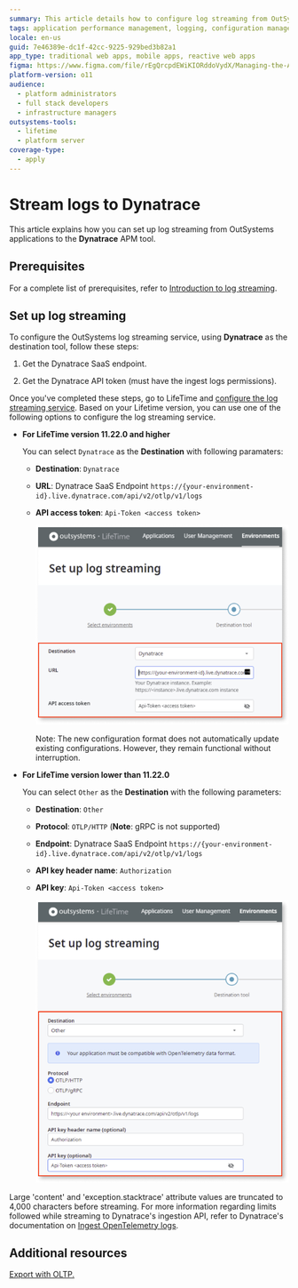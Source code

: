 ```yaml
---
summary: This article details how to configure log streaming from OutSystems 11 (O11) to Dynatrace, including prerequisites and setup instructions.
tags: application performance management, logging, configuration management, outsystems platform, cloud infrastructure
locale: en-us
guid: 7e46389e-dc1f-42cc-9225-929bed3b82a1
app_type: traditional web apps, mobile apps, reactive web apps
figma: https://www.figma.com/file/rEgQrcpdEWiKIORddoVydX/Managing-the-Applications-Lifecycle?type=design&node-id=3139%3A322&mode=design&t=IIMVc2WTi7UxHv00-1
platform-version: o11
audience:
  - platform administrators
  - full stack developers
  - infrastructure managers
outsystems-tools:
  - lifetime
  - platform server
coverage-type:
  - apply
---
```


# Stream logs to Dynatrace

This article explains how you can set up log streaming from OutSystems applications to the **Dynatrace** APM tool.

## Prerequisites

For a complete list of prerequisites, refer to [Introduction to log streaming](intro.md#prerequisites).

## Set up log streaming

To configure the OutSystems log streaming service, using **Dynatrace** as the destination tool, follow these steps:

1. Get the Dynatrace SaaS endpoint.

1. Get the Dynatrace API token (must have the ingest logs permissions).

Once you've completed these steps, go to LifeTime and [configure the log streaming service](lifetime-streaming.md). Based on your Lifetime version, you can use one of the following options to configure the log streaming service.

* **For LifeTime version 11.22.0 and higher**

    You can select ``Dynatrace`` as the **Destination** with following paramaters:

    * **Destination**: ``Dynatrace``
    * **URL**: Dynatrace SaaS Endpoint  ``https://{your-environment-id}.live.dynatrace.com/api/v2/otlp/v1/logs``
    * **API access token**: ``Api-Token <access token>``

        ![Screenshot of the OutSystems LifeTime interface showing the log streaming configuration fields with Dynatrace as the Destination](images/log-streaming-dest-dyna-lt.png "Log Streaming Configuration in LifeTime with Dynatrace as the Destination")

        <div class="info" markdown="1">
        Note: The new configuration format does not automatically update existing configurations. However, they remain functional without interruption.
        </div>

* **For LifeTime version lower than 11.22.0**

    You can select ``Other`` as the **Destination** with the following parameters:

    * **Destination**: ``Other``
    * **Protocol**: ``OTLP/HTTP`` (**Note**: gRPC is not supported)
    * **Endpoint**: Dynatrace SaaS Endpoint  ``https://{your-environment-id}.live.dynatrace.com/api/v2/otlp/v1/logs``
    * **API key header name**: ``Authorization``
    * **API key**: ``Api-Token <access token>``

        ![Screenshot of the OutSystems LifeTime interface showing the log streaming configuration fields for Dynatrace](images/log-streaming-dynatrace-lt.png "Log Streaming Configuration in LifeTime")

<div class="info" markdown="1">

Large 'content' and 'exception.stacktrace' attribute values are truncated to 4,000 characters before streaming. For more information regarding limits followed while streaming to Dynatrace's ingestion API, refer to Dynatrace's documentation on [Ingest OpenTelemetry logs](https://docs.dynatrace.com/docs/extend-dynatrace/opentelemetry/getting-started/logs/ingest#ingestion-limits).

</div>

## Additional resources

[Export with OLTP.](https://www.dynatrace.com/support/help/extend-dynatrace/opentelemetry/getting-started/otlp-export)

